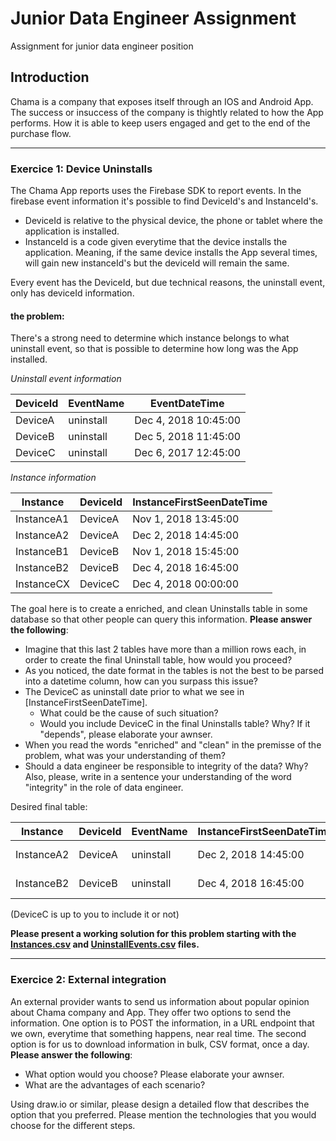 # Junior Data Engineer Assignment
Assignment for junior data engineer position

## Introduction
Chama is a company that exposes itself through an IOS and Android App. The success or insuccess of the company is thightly related to how the App performs. How it is able to keep users engaged and get to the end of the purchase flow.

-----

### Exercice 1: Device Uninstalls
The Chama App reports uses the Firebase SDK to report events. In the firebase event information it's possible to find DeviceId's and InstanceId's. 
 - DeviceId is relative to the physical device, the phone or tablet where the application is installed.
 - InstanceId is a code given everytime that the device installs the application. Meaning, if the same device installs the App several times, will gain new instanceId's but the deviceId will remain the same.

Every event has the DeviceId, but due technical reasons, the uninstall event, only has deviceId information. 

#### the problem:
There's a strong need to determine which instance belongs to what uninstall event, so that is possible to determine how long was the App installed.

*Uninstall event information*

|DeviceId|EventName|EventDateTime       |
|--------|---------|--------------------|
|DeviceA |uninstall|Dec 4, 2018 10:45:00|
|DeviceB |uninstall|Dec 5, 2018 11:45:00|
|DeviceC |uninstall|Dec 6, 2017 12:45:00|

*Instance information*

|Instance  |DeviceId|InstanceFirstSeenDateTime|
|----------|--------|-------------------------|
|InstanceA1|DeviceA |Nov 1, 2018 13:45:00     |
|InstanceA2|DeviceA |Dec 2, 2018 14:45:00     |
|InstanceB1|DeviceB |Nov 1, 2018 15:45:00     |
|InstanceB2|DeviceB |Dec 4, 2018 16:45:00     |
|InstanceCX|DeviceC |Dec 4, 2018 00:00:00     |


The goal here is to create a enriched, and clean Uninstalls table in some database so that other people can query this information. **Please answer the following**:
 - Imagine that this last 2 tables have more than a million rows each, in order to create the final Uninstall table, how would you proceed?
 - As you noticed, the date format in the tables is not the best to be parsed into a datetime column, how can you surpass this issue?
 - The DeviceC as uninstall date prior to what we see in [InstanceFirstSeenDateTime].
   - What could be the cause of such situation?
   - Would you include DeviceC in the final Uninstalls table? Why? If it "depends", please elaborate your awnser.
 - When you read the words "enriched" and "clean" in the premisse of the problem, what was your understanding of them?
 - Should a data engineer be responsible to integrity of the data? Why? Also, please, write in a sentence your understanding of the word "integrity" in the role of data engineer.

Desired final table:

|Instance  |DeviceId|EventName|InstanceFirstSeenDateTime|EventDateTime       |
|----------|--------|---------|-------------------------|--------------------|
|InstanceA2|DeviceA |uninstall|Dec 2, 2018 14:45:00     |Dec 4, 2018 10:45:00|
|InstanceB2|DeviceB |uninstall|Dec 4, 2018 16:45:00     |Dec 5, 2018 11:45:00|

(DeviceC is up to you to include it or not)

**Please present a working solution for this problem starting with the [Instances.csv](Instances.csv) and [UninstallEvents.csv](UninstallEvents.csv) files.**

-----

### Exercice 2: External integration
An external provider wants to send us information about popular opinion about Chama company and App. They offer two options to send the information. 
One option is to POST the information, in a URL endpoint that we own, everytime that something happens, near real time.
The second option is for us to download information in bulk, CSV format, once a day. 
**Please answer the following**:
 - What option would you choose? Please elaborate your awnser.
 - What are the advantages of each scenario?

Using draw.io or similar, please design a detailed flow that describes the option that you preferred. Please mention the technologies that you would choose for the different steps.
